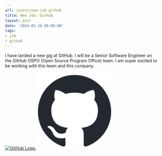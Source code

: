 ```yaml
---
url: /posts/new-job-github
title: New Job: GitHub
layout: post
date: '2024-03-26 08:00:00'
tags:
- job
- github
---
```


I have landed a new gig at GitHub.  I will be a Senior Software Engineer on the GitHub OSPO (Open Source Program Office) team.  I am super excited to be working with this team and this company.

<picture>
    <a href="https://github.com">
      <img align="center" alt="GitHub Logo" width="50%" src="https://raw.githubusercontent.com/jmeridth/jmeridth.github.io/main/static/img/github-logo.png">
      <source media="(prefers-color-scheme: dark)" srcset="https://raw.githubusercontent.com/jmeridth/jmeridth.github.io/main/static/img/github-logo-light.png?raw=true">
      <img alt="GitHub Logo" width="50%" src="https://raw.githubusercontent.com/jmeridth/jmeridth.github.io/main/static/img/github-logo-dark.png">
    </a>
</picture>
